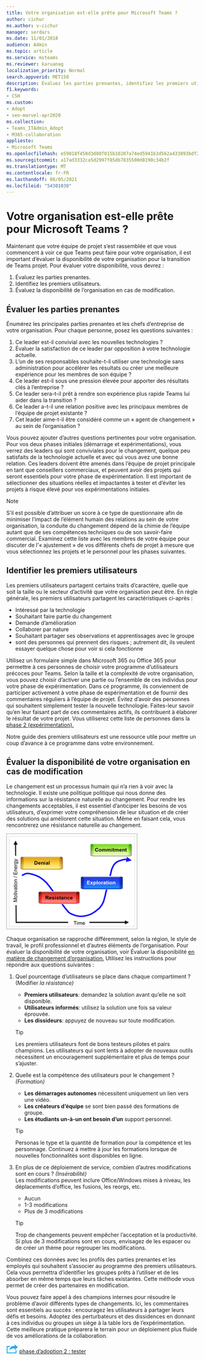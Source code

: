 ```yaml
---
title: Votre organisation est-elle prête pour Microsoft Teams ?
author: cichur
ms.author: v-cichur
manager: serdars
ms.date: 11/01/2018
audience: Admin
ms.topic: article
ms.service: msteams
ms.reviewer: karuanag
localization_priority: Normal
search.appverid: MET150
description: Évaluez les parties prenantes, identifiez les premiers utilisateurs et évaluez si votre organisation est prête à passer à l’Teams.
f1.keywords:
- CSH
ms.custom:
- Adopt
- seo-marvel-apr2020
ms.collection:
- Teams_ITAdmin_Adopt
- M365-collaboration
appliesto:
- Microsoft Teams
ms.openlocfilehash: e59018f458d3d88f015b10207a74ed5941b3d562a433893bdf2f2e0707b6d2a7
ms.sourcegitcommit: a17ad3332ca5d2997f85db7835500d8190c34b2f
ms.translationtype: MT
ms.contentlocale: fr-FR
ms.lasthandoff: 08/05/2021
ms.locfileid: "54301030"
---
```

# <a name="how-ready-is-your-organization-for-microsoft-teams"></a>Votre organisation est-elle prête pour Microsoft Teams ?

Maintenant que votre équipe de projet s’est rassemblée et que vous commencent à voir ce que Teams peut faire pour votre organisation, il est important d’évaluer la disponibilité de votre organisation pour la transition de Teams projet. Pour évaluer votre disponibilité, vous devrez :

1. Évaluez les parties prenantes.
2. Identifiez les premiers utilisateurs.
3. Évaluez la disponibilité de l’organisation en cas de modification. 

## <a name="assess-your-stakeholders"></a>Évaluer les parties prenantes

Énumérez les principales parties prenantes et les chefs d’entreprise de votre organisation. Pour chaque personne, posez les questions suivantes :
 
1. Ce leader est-il convivial avec les nouvelles technologies ?
2. Évaluer la satisfaction de ce leader par opposition à votre technologie actuelle.
3. L’un de ses responsables souhaite-t-il utiliser une technologie sans administration pour accélérer les résultats ou créer une meilleure expérience pour les membres de son équipe ?
4. Ce leader est-il sous une pression élevée pour apporter des résultats clés à l’entreprise ? 
5. Ce leader sera-t-il prêt à rendre son expérience plus rapide Teams lui aider dans la transition ?
6. Ce leader a-t-il une relation positive avec les principaux membres de l’équipe de projet existante ?
7. Cet leader aime-t-il être considéré comme un « agent de changement » au sein de l’organisation ?  

Vous pouvez ajouter d’autres questions pertinentes pour votre organisation. Pour vos deux phases initiales (démarrage et expérimentations), vous verrez des leaders qui sont conviviales pour le changement, quelque peu satisfaits de la technologie actuelle et avec qui vous avez une bonne relation. Ces leaders doivent être amenés dans l’équipe de projet principale en tant que conseillers commerciaux, et peuvent avoir des projets qui seront essentiels pour votre phase de expérimentation. Il est important de sélectionner des situations réelles et impactantes à tester et d’éviter les projets à risque élevé pour vos expérimentations initiales.
   
> [!NOTE]
> S’il est possible d’attribuer un score à ce type de questionnaire afin de minimiser l’impact de l’élément humain des relations au sein de votre organisation, la conduite du changement dépend de la chimie de l’équipe autant que de ses compétences techniques ou de son savoir-faire commercial. Examinez cette liste avec les membres de votre équipe pour discuter de l'« ajustement » de vos différents chefs de projet à mesure que vous sélectionnez les projets et le personnel pour les phases suivantes. 

## <a name="identify-early-adopters"></a>Identifier les premiers utilisateurs

Les premiers utilisateurs partagent certains traits d’caractère, quelle que soit la taille ou le secteur d’activité que votre organisation peut être. En règle générale, les premiers utilisateurs partagent les caractéristiques ci-après :

- Intéressé par la technologie
- Souhaitant faire partie du changement
- Demande d’amélioration
- Collaborer par nature
- Souhaitant partager ses observations et apprentissages avec le groupe
- sont des personnes qui prennent des risques ; autrement dit, ils veulent essayer quelque chose pour voir si cela fonctionne

Utilisez un formulaire simple dans Microsoft 365 ou Office 365 pour permettre à ces personnes de choisir votre programme d’utilisateurs précoces pour Teams. Selon la taille et la complexité de votre organisation, vous pouvez choisir d’activer une partie ou l’ensemble de ces individus pour votre phase de expérimentation. Dans ce programme, ils conviennent de participer activement à votre phase de expérimentation et de fournir des commentaires réguliers à l’équipe de projet. Évitez d’avoir des personnes qui souhaitent simplement tester la nouvelle technologie. Faites-leur savoir qu’en leur faisant part de ces commentaires actifs, ils contribuent à élaborer le résultat de votre projet. Vous utiliserez cette liste de personnes dans la [phase 2 (expérimentation).](teams-adoption-phase2-experiment.md)

Notre guide des premiers utilisateurs est une ressource utile pour mettre un coup d’avance à ce programme dans votre environnement.  
 
## <a name="assess-your-organizations-readiness-for-change"></a>Évaluer la disponibilité de votre organisation en cas de modification

Le changement est un processus humain qui n’a rien à voir avec la technologie. Il existe une politique politique qui nous donne des informations sur la résistance naturelle au changement. Pour rendre les changements acceptables, il est essentiel d’anticiper les besoins de vos utilisateurs, d’exprimer votre compréhension de leur situation et de créer des solutions qui améliorent cette situation. Même en faisant cela, vous rencontrerez une résistance naturelle au changement.  

![Graph illustration de la résistance au changement](media/teams-adoption-resistance.png)

Chaque organisation se rapproche différemment, selon la région, le style de travail, le profil professionnel et d’autres éléments de l’organisation. Pour évaluer la disponibilité de votre organisation, voir Évaluer la disponibilité [en matière de changement d’organisation.](upgrade-org-change-readiness.md) Utilisez les instructions pour répondre aux questions suivantes :

1. Quel pourcentage d’utilisateurs se place dans chaque compartiment ? (Modifier *la résistance)*
    - **Premiers utilisateurs**: demandez la solution avant qu’elle ne soit disponible.
    - **Utilisateurs informés**: utilisez la solution une fois sa valeur éprouvée.
    - **Les dissideurs**: appuyez de nouveau sur toute modification.
    
   > [!TIP]
   > Les premiers utilisateurs font de bons testeurs pilotes et pairs champions. Les utilisateurs qui sont lents à adopter de nouveaux outils nécessitent un encouragement supplémentaire et plus de temps pour s’ajuster. 

2. Quelle est la compétence des utilisateurs pour le changement ? *(Formation)*
    - **Les démarrages autonomes** nécessitent uniquement un lien vers une vidéo.
    - **Les créateurs d’équipe** se sont bien passé des formations de groupe.
    - **Les étudiants un-à-un ont besoin d’un** support personnel.

    > [!TIP]
    > Personas le type et la quantité de formation pour la compétence et les personnage. Continuez à mettre à jour les formations lorsque de nouvelles fonctionnalités sont disponibles en ligne.

3. En plus de ce déploiement de service, combien d’autres modifications sont en cours ? *(Insérabilité)* <br/>Les modifications peuvent inclure Office/Windows mises à niveau, les déplacements d’office, les fusions, les reorgs, etc.
    - Aucun
    - 1-3 modifications
    - Plus de 3 modifications
 
    > [!TIP] 
    > Trop de changements peuvent empêcher l’acceptation et la productivité. Si plus de 3 modifications sont en cours, envisagez de les espacer ou de créer un thème pour regrouper les modifications.  

Combinez ces données avec les profils des parties prenantes et les employés qui souhaitent s’associer au programme des premiers utilisateurs. Cela vous permettra d’identifier les groupes prêts à l’utiliser et de les absorber en même temps que leurs tâches existantes. Cette méthode vous permet de créer des partenaires en modification.

Vous pouvez faire appel à des champions internes pour résoudre le problème d’avoir différents types de changements. Ici, les commentaires sont essentiels au succès : encouragez les utilisateurs à partager leurs défis et besoins. Adoptez des perturbateurs et des dissidences en donnant à ces individus ou groupes un siège à la table lors de l’expérimentation. Cette meilleure pratique préparera le terrain pour un déploiement plus fluide de vos améliorations de la collaboration.  

![Icône représentant l’étape suivante : mise Microsoft Teams ](media/teams-adoption-next-icon.png) [phase d’adoption 2 : tester](teams-adoption-phase2-experiment.md) 
